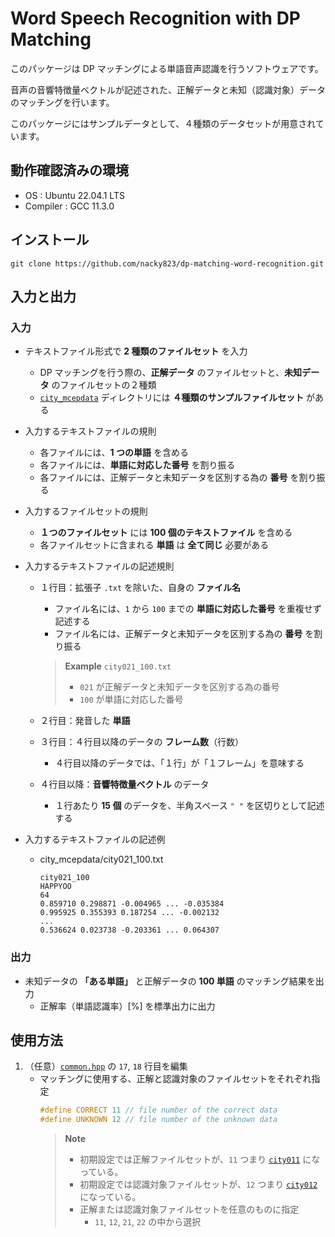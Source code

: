 # Word Speech Recognition with DP Matching

このパッケージは DP マッチングによる単語音声認識を行うソフトウェアです。

音声の音響特徴量ベクトルが記述された、正解データと未知（認識対象）データのマッチングを行います。

このパッケージにはサンプルデータとして、４種類のデータセットが用意されています。

## 動作確認済みの環境

+ OS : Ubuntu 22.04.1 LTS
+ Compiler : GCC 11.3.0

## インストール

```
git clone https://github.com/nacky823/dp-matching-word-recognition.git
```

## 入力と出力

### 入力
+ テキストファイル形式で **2 種類のファイルセット** を入力

    + DP マッチングを行う際の、**正解データ** のファイルセットと、**未知データ** のファイルセットの２種類
    + [`city_mcepdata`]() ディレクトリには **４種類のサンプルファイルセット** がある

+ 入力するテキストファイルの規則

    + 各ファイルには、**1 つの単語** を含める
    + 各ファイルには、**単語に対応した番号** を割り振る
    + 各ファイルには、正解データと未知データを区別する為の **番号** を割り振る

+ 入力するファイルセットの規則

    + **１つのファイルセット** には **100 個のテキストファイル** を含める
    + 各ファイルセットに含まれる **単語** は **全て同じ** 必要がある

+ 入力するテキストファイルの記述規則

    + １行目：拡張子 `.txt` を除いた、自身の **ファイル名**

        + ファイル名には、`1` から `100` までの **単語に対応した番号** を重複せず記述する
        + ファイル名には、正解データと未知データを区別する為の **番号** を割り振る

        > **Example** `city021_100.txt`
        > + `021` が正解データと未知データを区別する為の番号
        > + `100` が単語に対応した番号

    + ２行目：発音した **単語**

    + ３行目：４行目以降のデータの **フレーム数**（行数）

        + ４行目以降のデータでは、「１行」が「１フレーム」を意味する

    + ４行目以降：**音響特徴量ベクトル** のデータ

        + １行あたり **15 個** のデータを、半角スペース `" "` を区切りとして記述する

+ 入力するテキストファイルの記述例

    + city_mcepdata/city021_100.txt
        ```
        city021_100
        HAPPYOO
        64
        0.859710 0.298871 -0.004965 ... -0.035384 
        0.995925 0.355393 0.187254 ... -0.002132 
        ...
        0.536624 0.023738 -0.203361 ... 0.064307 
        ```

### 出力
+ 未知データの **「ある単語」** と正解データの **100 単語** のマッチング結果を出力
    + 正解率（単語認識率）[%] を標準出力に出力

## 使用方法

1. （任意）[`common.hpp`]() の `17`, `18` 行目を編集
    + マッチングに使用する、正解と認識対象のファイルセットをそれぞれ指定
        ```c++
        #define CORRECT 11 // file number of the correct data
        #define UNKNOWN 12 // file number of the unknown data
        ```
        > **Note**
        > + 初期設定では正解ファイルセットが、`11` つまり [`city011`]() になっている。
        > + 初期設定では認識対象ファイルセットが、`12` つまり [`city012`]() になっている。
        > + 正解または認識対象ファイルセットを任意のものに指定
        >   + `11`, `12`, `21`, `22` の中から選択









